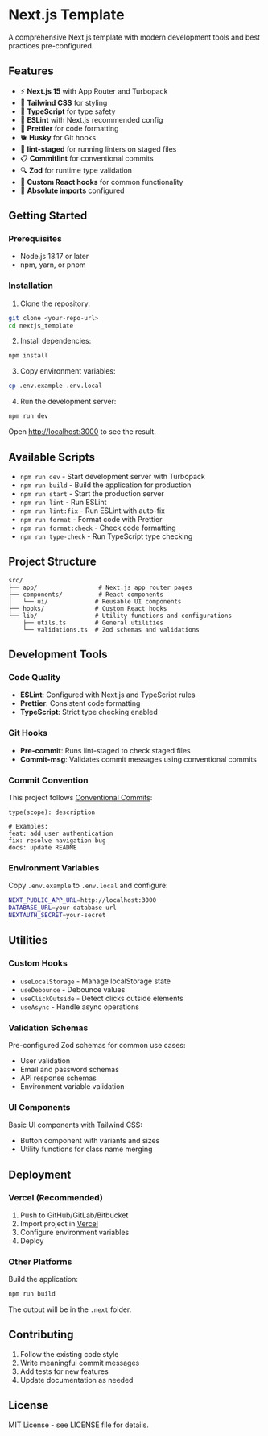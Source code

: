 # Next.js Template

A comprehensive Next.js template with modern development tools and best practices pre-configured.

## Features

- ⚡️ **Next.js 15** with App Router and Turbopack
- 🎨 **Tailwind CSS** for styling
- 📝 **TypeScript** for type safety
- 🔧 **ESLint** with Next.js recommended config
- 💅 **Prettier** for code formatting
- 🐕 **Husky** for Git hooks
- 🚫 **lint-staged** for running linters on staged files
- 📋 **Commitlint** for conventional commits
- 🔍 **Zod** for runtime type validation
- 🎣 **Custom React hooks** for common functionality
- 🎯 **Absolute imports** configured

## Getting Started

### Prerequisites

- Node.js 18.17 or later
- npm, yarn, or pnpm

### Installation

1. Clone the repository:

```bash
git clone <your-repo-url>
cd nextjs_template
```

2. Install dependencies:

```bash
npm install
```

3. Copy environment variables:

```bash
cp .env.example .env.local
```

4. Run the development server:

```bash
npm run dev
```

Open [http://localhost:3000](http://localhost:3000) to see the result.

## Available Scripts

- `npm run dev` - Start development server with Turbopack
- `npm run build` - Build the application for production
- `npm run start` - Start the production server
- `npm run lint` - Run ESLint
- `npm run lint:fix` - Run ESLint with auto-fix
- `npm run format` - Format code with Prettier
- `npm run format:check` - Check code formatting
- `npm run type-check` - Run TypeScript type checking

## Project Structure

```
src/
├── app/                 # Next.js app router pages
├── components/          # React components
│   └── ui/             # Reusable UI components
├── hooks/              # Custom React hooks
└── lib/                # Utility functions and configurations
    ├── utils.ts        # General utilities
    └── validations.ts  # Zod schemas and validations
```

## Development Tools

### Code Quality

- **ESLint**: Configured with Next.js and TypeScript rules
- **Prettier**: Consistent code formatting
- **TypeScript**: Strict type checking enabled

### Git Hooks

- **Pre-commit**: Runs lint-staged to check staged files
- **Commit-msg**: Validates commit messages using conventional commits

### Commit Convention

This project follows [Conventional Commits](https://www.conventionalcommits.org/):

```
type(scope): description

# Examples:
feat: add user authentication
fix: resolve navigation bug
docs: update README
```

### Environment Variables

Copy `.env.example` to `.env.local` and configure:

```bash
NEXT_PUBLIC_APP_URL=http://localhost:3000
DATABASE_URL=your-database-url
NEXTAUTH_SECRET=your-secret
```

## Utilities

### Custom Hooks

- `useLocalStorage` - Manage localStorage state
- `useDebounce` - Debounce values
- `useClickOutside` - Detect clicks outside elements
- `useAsync` - Handle async operations

### Validation Schemas

Pre-configured Zod schemas for common use cases:

- User validation
- Email and password schemas
- API response schemas
- Environment variable validation

### UI Components

Basic UI components with Tailwind CSS:

- Button component with variants and sizes
- Utility functions for class name merging

## Deployment

### Vercel (Recommended)

1. Push to GitHub/GitLab/Bitbucket
2. Import project in [Vercel](https://vercel.com)
3. Configure environment variables
4. Deploy

### Other Platforms

Build the application:

```bash
npm run build
```

The output will be in the `.next` folder.

## Contributing

1. Follow the existing code style
2. Write meaningful commit messages
3. Add tests for new features
4. Update documentation as needed

## License

MIT License - see LICENSE file for details.
